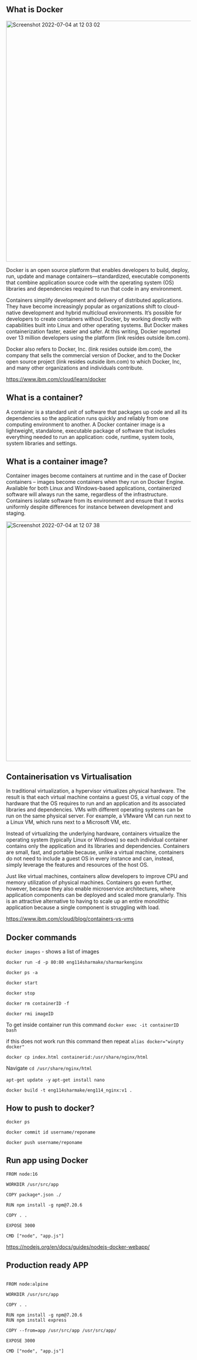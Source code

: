 ## What is Docker

<img width="655" alt="Screenshot 2022-07-04 at 12 03 02" src="https://user-images.githubusercontent.com/105854053/177196979-b961b600-cdf7-4cfd-a0f6-40e48fea44e4.png">


Docker is an open source platform that enables developers to build, deploy, run, update and manage containers—standardized, executable components that combine application source code with the operating system (OS) libraries and dependencies required to run that code in any environment.

Containers simplify development and delivery of distributed applications. They have become increasingly popular as organizations shift to cloud-native development and hybrid multicloud environments. It’s possible for developers to create containers without Docker, by working directly with capabilities built into Linux and other operating systems. But Docker makes containerization faster, easier and safer. At this writing, Docker reported over 13 million developers using the platform (link resides outside ibm.com).

Docker also refers to Docker, Inc. (link resides outside ibm.com), the company that sells the commercial version of Docker, and to the Docker open source project (link resides outside ibm.com) to which Docker, Inc, and many other organizations and individuals contribute.

https://www.ibm.com/cloud/learn/docker

## What is a container?

A container is a standard unit of software that packages up code and all its dependencies so the application runs quickly and reliably from one computing environment to another. A Docker container image is a lightweight, standalone, executable package of software that includes everything needed to run an application: code, runtime, system tools, system libraries and settings.

## What is a container image?

Container images become containers at runtime and in the case of Docker containers – images become containers when they run on Docker Engine. Available for both Linux and Windows-based applications, containerized software will always run the same, regardless of the infrastructure. Containers isolate software from its environment and ensure that it works uniformly despite differences for instance between development and staging.

<img width="652" alt="Screenshot 2022-07-04 at 12 07 38" src="https://user-images.githubusercontent.com/105854053/177197021-b25ed7eb-2a0c-4548-b3c6-a0ef9087b308.png">

## Containerisation vs Virtualisation

In traditional virtualization, a hypervisor virtualizes physical hardware. The result is that each virtual machine contains a guest OS, a virtual copy of the hardware that the OS requires to run and an application and its associated libraries and dependencies. VMs with different operating systems can be run on the same physical server. For example, a VMware VM can run next to a Linux VM, which runs next to a Microsoft VM, etc.

Instead of virtualizing the underlying hardware, containers virtualize the operating system (typically Linux or Windows) so each individual container contains only the application and its libraries and dependencies. Containers are small, fast, and portable because, unlike a virtual machine, containers do not need to include a guest OS in every instance and can, instead, simply leverage the features and resources of the host OS. 

Just like virtual machines, containers allow developers to improve CPU and memory utilization of physical machines. Containers go even further, however, because they also enable microservice architectures, where application components can be deployed and scaled more granularly. This is an attractive alternative to having to scale up an entire monolithic application because a single component is struggling with load.

https://www.ibm.com/cloud/blog/containers-vs-vms


## Docker commands

`docker images` - shows a list of images

`docker run -d -p 80:80 eng114sharmake/sharmarkenginx` 

`docker ps -a` 

`docker start `

`docker stop `

`docker rm containerID -f`

`docker rmi imageID`

To get inside container run this command
`docker exec -it containerID bash` 

if this does not work run this command then repeat
`alias docker="winpty docker"`

`docker cp index.html containerid:/usr/share/nginx/html`

Navigate `cd /usr/share/nginx/html`

`apt-get update -y`
`apt-get install nano`

`docker build -t eng114sharmake/eng114_nginx:v1 .`


## How to push to docker?

`docker ps`

`docker commit id username/reponame`

`docker push username/reponame`


## Run app using Docker

```
FROM node:16

WORKDIR /usr/src/app

COPY package*.json ./

RUN npm install -g npm@7.20.6

COPY . .

EXPOSE 3000

CMD ["node", "app.js"]

```
https://nodejs.org/en/docs/guides/nodejs-docker-webapp/


## Production ready APP
```

FROM node:alpine

WORKDIR /usr/src/app

COPY . .

RUN npm install -g npm@7.20.6
RUN npm install express

COPY --from=app /usr/src/app /usr/src/app/

EXPOSE 3000

CMD ["node", "app.js"]

